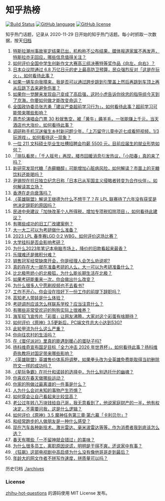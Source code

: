 # 知乎热榜
[![Build Status](https://github.com/ToWeLong/zhihu-hot-questions/workflows/CI/badge.svg)](https://github.com/ToWeLong/zhihu-hot-questions/actions)
[![GitHub language](https://img.shields.io/badge/language-golang-orange.svg)](https://golang.org/)
[![GitHub license](https://img.shields.io/github/license/ToWeLong/zhihu-hot-questions)](https://github.com/ToWeLong/zhihu-hot-questions/blob/main/LICENSE)

知乎热门话题，记录从 2020-11-29 日开始的知乎热门话题。每小时抓取一次数据，按天[归档](./archives)

<!-- BEGIN -->

1. [特斯拉潮州事故鉴定结果已出，机构称不公布结果，媒体报道家属不再发声，特斯拉亦无回应，哪些信息值得关注？](https://www.zhihu.com/question/586885191)
1. [如何评价全国中学生创新作文大赛高三组决赛特等奖作品《向左，向右》？](https://www.zhihu.com/question/586372660)
1. [日本众议院通过 6.8 万亿日元的史上最高防卫预算，民众强烈反对「这是在玩火」，如何看待此事？](https://www.zhihu.com/question/586867003)
1. [如果一辆车向我撞来，我是否可以通过跨步跳到引擎盖上然后再跳到车顶上再从后跳下去来避免伤害？](https://www.zhihu.com/question/567643927)
1. [如果你一觉醒来发现自己变成了高启强，这时小虎告诉你徐忠的指导组今天到了京海，你要如何做才能改变命运？](https://www.zhihu.com/question/586688652)
1. [全国政协委员张志勇「建议严查超前学习行为」，如何看待此事？超前学习可能带来哪些影响？](https://www.zhihu.com/question/586934165)
1. [周杰伦演唱会门票 30 秒就售空，被「黄牛」薅羊毛，一张能赚上千元，当天酒店也大涨价，如何看待此事？](https://www.zhihu.com/question/586800503)
1. [调研称手机沉迷催生乡村新问题少年，「上万留守儿童中近七成看短视频，1/3 玩游戏」，如何看待这一现象？](https://www.zhihu.com/question/586663166)
1. [一位 211 文科硕士毕业生吐槽招聘会均薪 5500 元，目前应届生的就业形势如何？](https://www.zhihu.com/question/586900645)
1. [「排队看房」「千人摇号」再现，楼市回暖消息引发热议，「小阳春」真的来了吗？](https://www.zhihu.com/question/586867389)
1. [新研究发现代糖「赤藓糖醇」可能增加心脏病风险，如何解读？市面上的无糖饮料还能喝吗？](https://www.zhihu.com/question/586895483)
1. [尹锡悦在抗日独立纪念日称「日本已从军国主义侵略者转变为合作伙伴」，如何解读其立场？](https://www.zhihu.com/question/586923529)
1. [香港在走向衰落吗？](https://www.zhihu.com/question/583900488)
1. [《英雄联盟》解说王继德为什么不想干了？在 LPL 联赛待了六年没有获奖是他决定辞职的原因吗？](https://www.zhihu.com/question/586889555)
1. [民进中央建议「加快改革个人所得税，增加专项税扣除项目」，如何看待此建议？](https://www.zhihu.com/question/586897705)
1. [有哪些成功的旧工厂改建案例？](https://www.zhihu.com/question/59364337)
1. [大一大二可以为考研做什么准备？](https://www.zhihu.com/question/59611334)
1. [2023 LPL 春季赛LGD 0:2 WBG，如何评价这场比赛？](https://www.zhihu.com/question/586941770)
1. [大学挂科是否会影响考研？](https://www.zhihu.com/question/542523044)
1. [为什么2023年笔记本电脑市场上，降价的旧款看起来最香？](https://www.zhihu.com/question/586909336)
1. [乐理难还是微积分难？](https://www.zhihu.com/question/359123196)
1. [销售冠军经常缺席开会，你是经理人会怎么劝说呢?](https://www.zhihu.com/question/586387662)
1. [真的存在大一就在准备考研的人么，大一可以为考研准备什么？](https://www.zhihu.com/question/444426871)
1. [比北极熊娇小的北极狐，为什么能长期生活在北极？](https://www.zhihu.com/question/586758033)
1. [如果考研能重来一次，你会做出什么改变？](https://www.zhihu.com/question/458823146)
1. [为什么很多人宁愿刷视频也不去看书?](https://www.zhihu.com/question/583354192)
1. [工作不开心，你会没在找好下一份工作的前提下辞职吗？](https://www.zhihu.com/question/586726309)
1. [高知老人带娃是什么体验？](https://www.zhihu.com/question/510311817)
1. [考研调剂应该怎么样联系学校？应当注意什么？](https://www.zhihu.com/question/22789920)
1. [有哪些非常受欢迎的狗狗实际上很难养？](https://www.zhihu.com/question/552466607)
1. [海军招飞宣传片「彩蛋」让网友沸腾，大家对这个彩蛋有啥期待？](https://www.zhihu.com/question/586729603)
1. [如何评价《原神》3.5更新后，PC端文件总大小达到53G?](https://www.zhihu.com/question/586865513)
1. [此轮甲流为什么这么严重？](https://www.zhihu.com/question/586730857)
1. [你向往农村的生活吗？](https://www.zhihu.com/question/585075178)
1. [在《蛋仔派对》里真的能遇到暖心的蛋哒子吗?](https://www.zhihu.com/question/586880472)
1. [扬科维奇宣布国足目标「全力冲击 2026 年世界杯」，如何看待此事？扬科维奇执教将对国足带来哪些影响？](https://www.zhihu.com/question/586916013)
1. [《英雄联盟》英雄售价体系将调整，如果拳头改为全英雄免费能取得当初删除符文一样的成功吗？](https://www.zhihu.com/question/584428495)
1. [《星际争霸》在托什和诺娃的选择中，为什么别选托什的幽魂？](https://www.zhihu.com/question/586116772)
1. [你喜欢在春天做哪些运动？](https://www.zhihu.com/question/585942219)
1. [你家的狗做过最离谱的一件事是什么？](https://www.zhihu.com/question/403684416)
1. [人为什么会对未知的事物产生恐惧？](https://www.zhihu.com/question/37009657)
1. [如何穿会让自己看起来比较显高？](https://www.zhihu.com/question/299348225)
1. [老公过年转八万块钱给自己哥，我无意看到了，他说家庭财产的一半，他有权决定，不需要问我，这是什么逻辑？](https://www.zhihu.com/question/580525455)
1. [如何评价《原神》3.5 魔神任务第三章·第六幕「卡利贝尔」?](https://www.zhihu.com/question/586886802)
1. [和经常跑步的人做朋友是一种什么感受？](https://www.zhihu.com/question/585524293)
1. [现在汽车各种新技术、激光雷达、毫米波雷达等等，作为消费者我到底该怎么选？](https://www.zhihu.com/question/586532212)
1. [春天有哪些「一不留神就会错过」的美味？](https://www.zhihu.com/question/585533226)
1. [为什么很多员工，离职原因说谎，明明是干得不爽，还说家中有事？](https://www.zhihu.com/question/585272558)
1. [《狂飙》这部电视剧中高启盛为什么没有像他哥哥走到最后？](https://www.zhihu.com/question/580228378)
1. [年龄大的网文作者不拼写作速度，拼质量可以吗？](https://www.zhihu.com/question/577705605)

<!-- END -->

历史归档 [./archives](./archives)


### License
[zhihu-hot-questions](https://github.com/towelong/zhihu-hot-questions) 的源码使用 MIT License 发布。